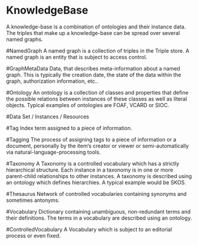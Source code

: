# KnowledgeBase
A knowledge-base is a combination of ontologies and their instance data.
The triples that make up a knowledge-base can be spread over several named graphs.

#NamedGraph
A named graph is a collection of triples in the Triple store.
A named graph is an entity that is subject to access control.

#GraphMetaData
Data, that describes meta-information about a named graph.
This is typically the creation date, the state of the data within the graph, authorization information, etc..

#Ontology
An ontology is a collection of classes and properties that define the possible relations between
instances of these classes as well as literal objects. Typical examples of ontologies are FOAF, VCARD or SIOC.

#Data Set / Instances / Resources


#Tag
Index term assigned to a piece of information.

#Tagging
The process of assigning tags to a piece of information or a document,
personally by the item&#8216;s creator or viewer or semi-automatically via natural-language-processing tools.

#Taxonomy
A Taxonomy is a controlled vocabulary which has a strictly hierarchical structure.
Each instance in a taxonomy is in one or more parent-child relationships to other instances. A taxonomy
is described using an ontology which defines hierarchies. A typical example would be SKOS.

#Thesaurus
Network of controlled vocabularies containing synonyms and sometimes antonyms.

#Vocabulary
Dictionary containing unambiguous, non-redundant terms and their definitions.
The terms in a vocabulary are described using an ontology.

#ControlledVocabulary
A Vocabulary which is subject to an editorial process or even fixed.

